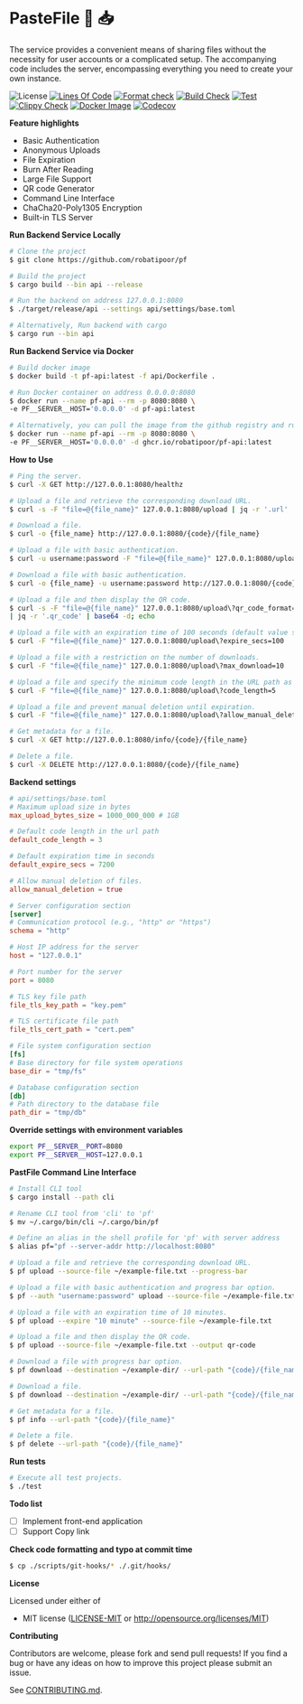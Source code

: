 # PasteFile 📁 📥
The service provides a convenient means of sharing files without the necessity for user accounts or a complicated setup. The accompanying code includes the server, encompassing everything you need to create your own instance.

![License](https://img.shields.io/github/license/robatipoor/pf)
[![Lines Of Code](https://tokei.rs/b1/github/robatipoor/pf?category=code)](https://github.com/robatipoor/pf)
[![Format check](https://github.com/robatipoor/pf/actions/workflows/code-formater.yml/badge.svg)](https://github.com/robatipoor/pf/actions/workflows/code-formater.yml)
[![Build Check](https://github.com/robatipoor/pf/actions/workflows/build-checker.yml/badge.svg)](https://github.com/robatipoor/pf/actions/workflows/build-checker.yml)
[![Test](https://github.com/robatipoor/pf/actions/workflows/test.yml/badge.svg)](https://github.com/robatipoor/pf/actions/workflows/test.yml)
[![Clippy Check](https://github.com/robatipoor/pf/actions/workflows/code-linter.yml/badge.svg)](https://github.com/robatipoor/pf/actions/workflows/code-linter.yml)
[![Docker Image](https://github.com/robatipoor/pf/actions/workflows/image-builder.yml/badge.svg)](https://github.com/robatipoor/pf/actions/workflows/image-builder.yml)
[![Codecov](https://codecov.io/gh/robatipoor/pf/branch/main/graph/badge.svg?token=BIMUKRJPE7)](https://codecov.io/gh/robatipoor/pf)

**Feature highlights**

* Basic Authentication
* Anonymous Uploads
* File Expiration
* Burn After Reading
* Large File Support
* QR code Generator
* Command Line Interface
* ChaCha20-Poly1305 Encryption
* Built-in TLS Server


**Run Backend Service Locally**

```sh
# Clone the project
$ git clone https://github.com/robatipoor/pf

# Build the project
$ cargo build --bin api --release

# Run the backend on address 127.0.0.1:8080
$ ./target/release/api --settings api/settings/base.toml

# Alternatively, Run backend with cargo
$ cargo run --bin api
```
**Run Backend Service via Docker**

```sh
# Build docker image
$ docker build -t pf-api:latest -f api/Dockerfile .

# Run Docker container on address 0.0.0.0:8080
$ docker run --name pf-api --rm -p 8080:8080 \
-e PF__SERVER__HOST='0.0.0.0' -d pf-api:latest

# Alternatively, you can pull the image from the github registry and run container
$ docker run --name pf-api --rm -p 8080:8080 \
-e PF__SERVER__HOST='0.0.0.0' -d ghcr.io/robatipoor/pf-api:latest
```

**How to Use**

```sh
# Ping the server.
$ curl -X GET http://127.0.0.1:8080/healthz

# Upload a file and retrieve the corresponding download URL.
$ curl -s -F "file=@{file_name}" 127.0.0.1:8080/upload | jq -r '.url'

# Download a file.
$ curl -o {file_name} http://127.0.0.1:8080/{code}/{file_name}

# Upload a file with basic authentication.
$ curl -u username:password -F "file=@{file_name}" 127.0.0.1:8080/upload

# Download a file with basic authentication.
$ curl -o {file_name} -u username:password http://127.0.0.1:8080/{code}/{file_name}

# Upload a file and then display the QR code.
$ curl -s -F "file=@{file_name}" 127.0.0.1:8080/upload\?qr_code_format=text \
| jq -r '.qr_code' | base64 -d; echo

# Upload a file with an expiration time of 100 seconds (default value specified in settings file).
$ curl -F "file=@{file_name}" 127.0.0.1:8080/upload\?expire_secs=100

# Upload a file with a restriction on the number of downloads.
$ curl -F "file=@{file_name}" 127.0.0.1:8080/upload\?max_download=10

# Upload a file and specify the minimum code length in the URL path as 5 (default value specified in settings file).
$ curl -F "file=@{file_name}" 127.0.0.1:8080/upload\?code_length=5

# Upload a file and prevent manual deletion until expiration.
$ curl -F "file=@{file_name}" 127.0.0.1:8080/upload\?allow_manual_deletion=false

# Get metadata for a file.
$ curl -X GET http://127.0.0.1:8080/info/{code}/{file_name}

# Delete a file.
$ curl -X DELETE http://127.0.0.1:8080/{code}/{file_name}
```

**Backend settings**

```toml
# api/settings/base.toml
# Maximum upload size in bytes
max_upload_bytes_size = 1000_000_000 # 1GB

# Default code length in the url path
default_code_length = 3

# Default expiration time in seconds
default_expire_secs = 7200

# Allow manual deletion of files.
allow_manual_deletion = true

# Server configuration section
[server]
# Communication protocol (e.g., "http" or "https")
schema = "http"

# Host IP address for the server
host = "127.0.0.1"

# Port number for the server
port = 8080

# TLS key file path
file_tls_key_path = "key.pem"

# TLS certificate file path
file_tls_cert_path = "cert.pem"

# File system configuration section
[fs]
# Base directory for file system operations
base_dir = "tmp/fs"

# Database configuration section
[db]
# Path directory to the database file
path_dir = "tmp/db"
```

**Override settings with environment variables**

```sh
export PF__SERVER__PORT=8080
export PF__SERVER__HOST=127.0.0.1
```

**PastFile Command Line Interface**

```sh
# Install CLI tool
$ cargo install --path cli

# Rename CLI tool from 'cli' to 'pf'
$ mv ~/.cargo/bin/cli ~/.cargo/bin/pf

# Define an alias in the shell profile for 'pf' with server address
$ alias pf="pf --server-addr http://localhost:8080"

# Upload a file and retrieve the corresponding download URL.
$ pf upload --source-file ~/example-file.txt --progress-bar

# Upload a file with basic authentication and progress bar option.
$ pf --auth "username:password" upload --source-file ~/example-file.txt

# Upload a file with an expiration time of 10 minutes.
$ pf upload --expire "10 minute" --source-file ~/example-file.txt

# Upload a file and then display the QR code.
$ pf upload --source-file ~/example-file.txt --output qr-code

# Download a file with progress bar option.
$ pf download --destination ~/example-dir/ --url-path "{code}/{file_name}" --progress-bar

# Download a file.
$ pf download --destination ~/example-dir/ --url-path "{code}/{file_name}"

# Get metadata for a file.
$ pf info --url-path "{code}/{file_name}"

# Delete a file.
$ pf delete --url-path "{code}/{file_name}"

```

**Run tests**
```sh
# Execute all test projects.
$ ./test
```

**Todo list**

- [ ] Implement front-end application
- [ ] Support Copy link

**Check code formatting and typo at commit time**

```sh
$ cp ./scripts/git-hooks/* ./.git/hooks/
```

**License**

Licensed under either of

 * MIT license
   ([LICENSE-MIT](LICENSE) or http://opensource.org/licenses/MIT)

**Contributing**

Contributors are welcome, please fork and send pull requests! If you find a bug
or have any ideas on how to improve this project please submit an issue.

See [CONTRIBUTING.md](CONTRIBUTING.md).

